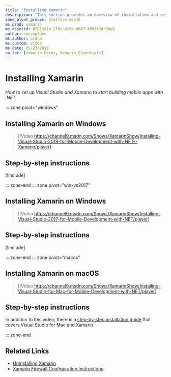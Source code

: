 ```yaml
---
title: "Installing Xamarin"
description: "This section provides an overview of installation and setup practices that can be used to get set up with Xamarin on Visual Studio."
zone_pivot_groups: platform-dev16
ms.prod: xamarin
ms.assetid: 0f813a14-2f0c-415d-8667-4563f3dc06e8
author: conceptdev
ms.author: crdun
ms.custom: video
ms.date: 05/23/2019
no-loc: [Xamarin.Forms, Xamarin.Essentials]
---
```

# Installing Xamarin

_How to set up Visual Studio and Xamarin to start building mobile apps with .NET._

::: zone pivot="windows"

## Installing Xamarin on Windows

> [!Video https://channel9.msdn.com/Shows/XamarinShow/Installing-Visual-Studio-2019-for-Mobile-Development-with-NET--Xamarin/player]

## Step-by-step instructions

[!include[](~/cross-platform/includes/install-xamarin-windows-2019.md)]

::: zone-end
::: zone pivot="win-vs2017"

## Installing Xamarin on Windows

> [!Video https://channel9.msdn.com/Shows/XamarinShow/Installing-Visual-Studio-2017-for-Mobile-Development-with-NET/player]

## Step-by-step instructions

[!include[](~/cross-platform/includes/install-xamarin-windows.md)]

::: zone-end
::: zone pivot="macos"

## Installing Xamarin on macOS

> [!Video https://channel9.msdn.com/Shows/XamarinShow/Installing-Visual-Studio-for-Mac-for-Mobile-Development-with-NET/player]

## Step-by-step instructions

In addition to this video, there is a [step-by-step installation guide](/visualstudio/mac/installation/)
that covers Visual Studio for Mac and Xamarin.

::: zone-end

## Related Links

- [Uninstalling Xamarin](~/get-started/installation/uninstalling-xamarin.md)
- [Xamarin Firewall Configuration Instructions](firewall.md)
